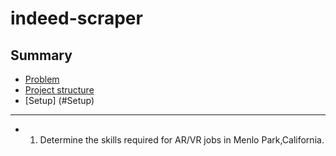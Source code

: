 # indeed-scraper

## Summary
* [Problem](#Problem)
* [Project structure](#Structure)
* [Setup] (#Setup)

--------------------------------------------
* 1. Determine the skills required for AR/VR jobs in Menlo Park,California.
